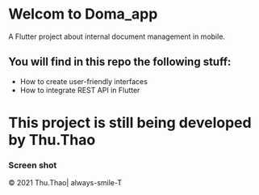 # Welcom to Doma_app

A Flutter project about internal document management in mobile.

## You will find in this repo the following stuff:
* How to create user-friendly interfaces
* How to integrate REST API in Flutter

# This project is still being developed by Thu.Thao



### Screen shot

© 2021 Thu.Thao| always-smile-T
